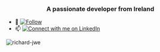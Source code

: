 <h3 align="center">A passionate developer from Ireland</h3>


- 🌱 [![Follow](https://img.shields.io/github/followers/Richard-JWE?label=Follow&style=social)](https://github.com/Richard-JWE)
- 📫 [![Connect with me on LinkedIn](https://img.shields.io/badge/LinkedIn-Connect-blue?style=for-the-badge&logo=linkedin)](https://www.linkedin.com/in/richard-jameson-b89730133/)

<p><img align="center" src="https://github-readme-streak-stats.herokuapp.com/?user=richard-jwe&" alt="richard-jwe" /></p>
